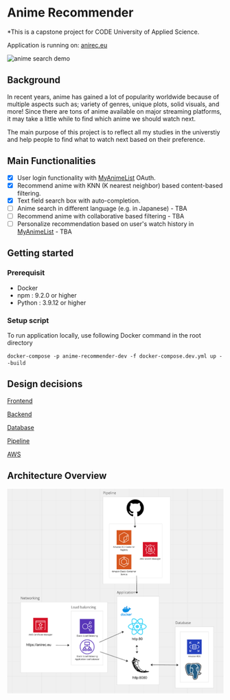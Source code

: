 # Anime Recommender

\*This is a capstone project for CODE University of Applied Science.

Application is running on: [anirec.eu](https://anirec.eu)

![anime search demo](https://media.giphy.com/media/R0vV3krSe7tlxn8DMw/giphy.gif)

## Background

In recent years, anime has gained a lot of popularity worldwide because of multiple aspects such as; variety of genres, unique plots, solid visuals, and more! Since there are tons of anime available on major streaming platforms, it may take a little while to find which anime we should watch next.

The main purpose of this project is to reflect all my studies in the universtiy and help people to find what to watch next based on their preference.

## Main Functionalities

- [x] User login functionality with [MyAnimeList](https://myanimelist.net/) OAuth.
- [x] Recommend anime with KNN (K nearest neighbor) based content-based filtering.
- [x] Text field search box with auto-completion.
- [ ] Anime search in different language (e.g. in Japanese) - TBA
- [ ] Recommend anime with collaborative based filtering - TBA
- [ ] Personalize recommendation based on user's watch history in [MyAnimeList](https://myanimelist.net/) - TBA

## Getting started

### Prerequisit

- Docker
- npm : 9.2.0 or higher
- Python : 3.9.12 or higher

### Setup script

To run application locally, use following Docker command in the root directory

```
docker-compose -p anime-recommender-dev -f docker-compose.dev.yml up --build

```

## Design decisions

[Frontend](https://github.com/KOYAMANI/anime-recommender/tree/main/docs/frontend/frontend.md)

[Backend](https://github.com/KOYAMANI/anime-recommender/tree/main/docs/backend/backend.md)

[Database](https://github.com/KOYAMANI/anime-recommender/tree/main/docs/database/database.md)

[Pipeline](https://github.com/KOYAMANI/anime-recommender/tree/main/docs/pipeline/pipeline.md)

[AWS](https://github.com/KOYAMANI/anime-recommender/tree/main/docs/aws/aws.md)

<!-- [Recommendation engine](https://github.com/KOYAMANI/anime-recommender/tree/main/docs/recommendation-engine.md) -->

## Architecture Overview

![Architecture diagram](docs/images/architecture-diagram.png)
